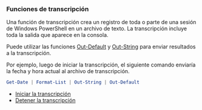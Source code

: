 ### Funciones de transcripción

Una función de transcripción crea un registro de toda o parte de una sesión de Windows PowerShell en un archivo de texto. 
La transcripción incluye toda la salida que aparece en la consola.

Puede utilizar las funciones [Out-Default](https://msdn.microsoft.com/en-us/powershell/reference/6/microsoft.powershell.core/out-default) y [Out-String](https://msdn.microsoft.com/en-us/powershell/reference/5.1/microsoft.powershell.utility/out-string) para enviar resultados a la transcripción.

Por ejemplo, luego de iniciar la transcripción, el siguiente comando enviaría la fecha y hora actual al archivo de transcripción.

```powershell
Get-Date | Format-List | Out-String | Out-Default
```

* [Iniciar la transcripción](Start-TranscriptFile.md)
* [Detener la transcripción](Stop-TranscriptFile.md)
